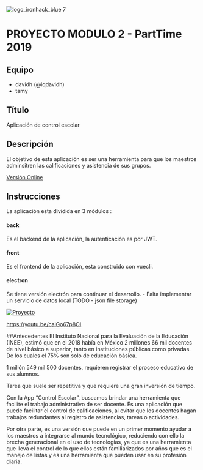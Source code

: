![logo_ironhack_blue 7](https://user-images.githubusercontent.com/23629340/40541063-a07a0a8a-601a-11e8-91b5-2f13e4e6b441.png)

# PROYECTO MODULO 2 - PartTime 2019

## Equipo
   - davidh (@iqdavidh)
   - tamy
   
## Título

Aplicación de control escolar

## Descripción

El objetivo de esta aplicación es ser una herramienta para que los maestros adminsitren las calificaciones y asistencia de sus grupos.  


[Versión Online](http://52.37.165.46:4003/)

## Instrucciones

La aplicación esta dividida en 3 módulos :

#### back
Es el backend de la aplicación, la autenticación es por JWT.
#### front
Es el frontend de la aplicación, esta construido con vuecli. 
#### electron
Se tiene versión electrón para continuar el desarrollo. - Falta implementar un servicio de datos local (TODO - json file storage)

[![Proyecto](https://img.youtube.com/vi/caiGo67p8OI/0.jpg)](http://productividadti.com.mx/controlescolar.mp4 "Control Escolar")

https://youtu.be/caiGo67p8OI


##Antecedentes
El Instituto Nacional para la Evaluación de la Educación (INEE), estimó que en el 2018 había en México 2 millones 66 mil docentes de nivel básico a superior, tanto en instituciones públicas como privadas. De los cuales el 75% son solo de educación básica.

1 millón 549 mil 500 docentes, requieren registrar el proceso educativo de sus alumnos.


Tarea que suele ser repetitiva y que requiere una gran inversión de tiempo.

Con la App “Control Escolar”, buscamos brindar una herramienta que facilite el trabajo administrativo de ser docente. Es una aplicación que puede facilitar el control de calificaciones, al evitar que los docentes hagan trabajos redundantes al registro de asistencias, tareas o actividades.

Por otra parte, es una versión que puede en un primer momento ayudar a los maestros a integrarse al mundo tecnológico, reduciendo con ello la brecha generacional en el uso de tecnologías, ya que es una herramienta que lleva el control de lo que ellos están familiarizados por años que es el manejo de listas y es una herramienta que pueden usar en su profesión diaria.
